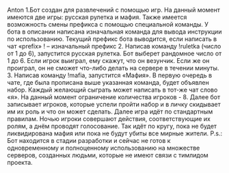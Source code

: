 Anton
1.Бот создан для развлечений с помощью игр. На данный момент имеются две игры: русская рулетка и мафия. Также имеется возможность смены префикса с помощью специальной команды. 
У бота в описании написана изначальная команда для вывода инструкции по использованию.
Текущий префикс бота выводится, если написать в чат «prefix»
! – изначальный префикс
2. Написав команду !ruletka  (число от 1 до 6), запустится русская рулетка. Бот выберет рандомное число от 1 до 6. Если игрок выиграл, ему скажут, что он везунчик. Если же он проиграл, он не сможет что-либо делать на сервере в течении минуты.
3. Написав команду !mafia, запустится «Мафия».
В первую очередь в чате, где была прописана выше указанная команда, будет объявлен набор. Каждый желающий сыграть может написать в тот-же чат слово 
«я». На данный момент ограничение количества игроков - 8.  Далее бот записывает игроков, которые успели пройти набор и в личку скидывает им их роль и что он может сделать. Далее игра идёт по стандартным правилам. Ночью игроки совершают действия, соответствующие их ролям, а днём проводят голосование. Так идёт по кругу, пока не будет ликвидирована мафия или пока не будут убиты все мирные жители.
P.s.: Бот находится в стадии разработки и сейчас не готов к одновременному и полноценному использованию на множестве серверов, созданных людьми, которые не имеют связи с тимлидом проекта.
